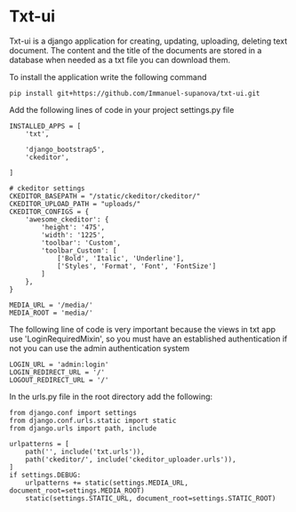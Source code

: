 # Txt-ui

Txt-ui is a django application for creating, updating, uploading, deleting text document. The content and the title of the documents are stored in a database when needed as a txt file you can download them.


To install the application write the following command

```commandline
pip install git+https://github.com/Immanuel-supanova/txt-ui.git
```
Add the following lines of code in your project settings.py file

```
INSTALLED_APPS = [
    'txt',

    'django_bootstrap5',
    'ckeditor',

]
```
```
# ckeditor settings
CKEDITOR_BASEPATH = "/static/ckeditor/ckeditor/"
CKEDITOR_UPLOAD_PATH = "uploads/"
CKEDITOR_CONFIGS = {
    'awesome_ckeditor': {
        'height': '475',
        'width': '1225',
        'toolbar': 'Custom',
        'toolbar_Custom': [
            ['Bold', 'Italic', 'Underline'],
            ['Styles', 'Format', 'Font', 'FontSize']
        ]
    },
}

```

```
MEDIA_URL = '/media/'
MEDIA_ROOT = 'media/'
```

The following line of code is very important because the views in txt app use 'LoginRequiredMixin', so you must have an established authentication
if not you can use the admin authentication system

```
LOGIN_URL = 'admin:login'
LOGIN_REDIRECT_URL = '/'
LOGOUT_REDIRECT_URL = '/'
```
In the urls.py file in the root directory add the following:

```
from django.conf import settings
from django.conf.urls.static import static
from django.urls import path, include

urlpatterns = [
    path('', include('txt.urls')),
    path('ckeditor/', include('ckeditor_uploader.urls')),
]
if settings.DEBUG:
    urlpatterns += static(settings.MEDIA_URL, document_root=settings.MEDIA_ROOT)
    static(settings.STATIC_URL, document_root=settings.STATIC_ROOT)
```